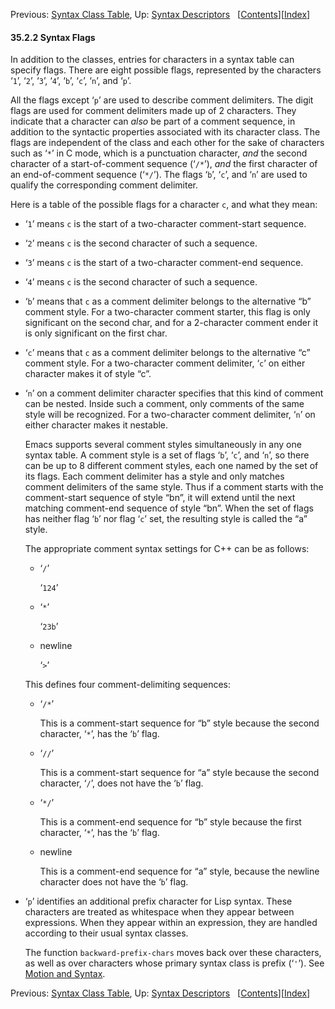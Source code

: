 <!-- This is the GNU Emacs Lisp Reference Manual
corresponding to Emacs version 27.2.

Copyright (C) 1990-1996, 1998-2021 Free Software Foundation,
Inc.

Permission is granted to copy, distribute and/or modify this document
under the terms of the GNU Free Documentation License, Version 1.3 or
any later version published by the Free Software Foundation; with the
Invariant Sections being "GNU General Public License," with the
Front-Cover Texts being "A GNU Manual," and with the Back-Cover
Texts as in (a) below.  A copy of the license is included in the
section entitled "GNU Free Documentation License."

(a) The FSF's Back-Cover Text is: "You have the freedom to copy and
modify this GNU manual.  Buying copies from the FSF supports it in
developing GNU and promoting software freedom." -->

<!-- Created by GNU Texinfo 6.7, http://www.gnu.org/software/texinfo/ -->

Previous: [Syntax Class Table](Syntax-Class-Table.html), Up: [Syntax Descriptors](Syntax-Descriptors.html)   \[[Contents](index.html#SEC_Contents "Table of contents")]\[[Index](Index.html "Index")]

#### 35.2.2 Syntax Flags

In addition to the classes, entries for characters in a syntax table can specify flags. There are eight possible flags, represented by the characters ‘`1`’, ‘`2`’, ‘`3`’, ‘`4`’, ‘`b`’, ‘`c`’, ‘`n`’, and ‘`p`’.

All the flags except ‘`p`’ are used to describe comment delimiters. The digit flags are used for comment delimiters made up of 2 characters. They indicate that a character can *also* be part of a comment sequence, in addition to the syntactic properties associated with its character class. The flags are independent of the class and each other for the sake of characters such as ‘`*`’ in C mode, which is a punctuation character, *and* the second character of a start-of-comment sequence (‘`/*`’), *and* the first character of an end-of-comment sequence (‘`*/`’). The flags ‘`b`’, ‘`c`’, and ‘`n`’ are used to qualify the corresponding comment delimiter.

Here is a table of the possible flags for a character `c`, and what they mean:

*   ‘`1`’ means `c` is the start of a two-character comment-start sequence.

*   ‘`2`’ means `c` is the second character of such a sequence.

*   ‘`3`’ means `c` is the start of a two-character comment-end sequence.

*   ‘`4`’ means `c` is the second character of such a sequence.

*   ‘`b`’ means that `c` as a comment delimiter belongs to the alternative “b” comment style. For a two-character comment starter, this flag is only significant on the second char, and for a 2-character comment ender it is only significant on the first char.

*   ‘`c`’ means that `c` as a comment delimiter belongs to the alternative “c” comment style. For a two-character comment delimiter, ‘`c`’ on either character makes it of style “c”.

*   ‘`n`’ on a comment delimiter character specifies that this kind of comment can be nested. Inside such a comment, only comments of the same style will be recognized. For a two-character comment delimiter, ‘`n`’ on either character makes it nestable.

    Emacs supports several comment styles simultaneously in any one syntax table. A comment style is a set of flags ‘`b`’, ‘`c`’, and ‘`n`’, so there can be up to 8 different comment styles, each one named by the set of its flags. Each comment delimiter has a style and only matches comment delimiters of the same style. Thus if a comment starts with the comment-start sequence of style “bn”, it will extend until the next matching comment-end sequence of style “bn”. When the set of flags has neither flag ‘`b`’ nor flag ‘`c`’ set, the resulting style is called the “a” style.

    The appropriate comment syntax settings for C++ can be as follows:

    *   ‘`/`’

        ‘`124`’

    *   ‘`*`’

        ‘`23b`’

    *   newline

        ‘`>`’

    This defines four comment-delimiting sequences:

    *   ‘`/*`’

        This is a comment-start sequence for “b” style because the second character, ‘`*`’, has the ‘`b`’ flag.

    *   ‘`//`’

        This is a comment-start sequence for “a” style because the second character, ‘`/`’, does not have the ‘`b`’ flag.

    *   ‘`*/`’

        This is a comment-end sequence for “b” style because the first character, ‘`*`’, has the ‘`b`’ flag.

    *   newline

        This is a comment-end sequence for “a” style, because the newline character does not have the ‘`b`’ flag.

*   ‘`p`’ identifies an additional prefix character for Lisp syntax. These characters are treated as whitespace when they appear between expressions. When they appear within an expression, they are handled according to their usual syntax classes.

    The function `backward-prefix-chars` moves back over these characters, as well as over characters whose primary syntax class is prefix (‘`'`’). See [Motion and Syntax](Motion-and-Syntax.html).

Previous: [Syntax Class Table](Syntax-Class-Table.html), Up: [Syntax Descriptors](Syntax-Descriptors.html)   \[[Contents](index.html#SEC_Contents "Table of contents")]\[[Index](Index.html "Index")]

